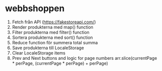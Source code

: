 # webbshoppen

1. Fetch från API (https://fakestoreapi.com/)
2. Render produkterna med map() function
3. Filter produkterna med filter() function
4. Sortera produkterna med sort() function
5. Reduce function för summera total summa
6. Save produkterna till LocaleStorage
7. Clear LocaleStorage items
8. Prev and Next buttons and logic for page numbers
arr.slice(currentPage * perPage,  (currentPage * perPage) + perPage)
